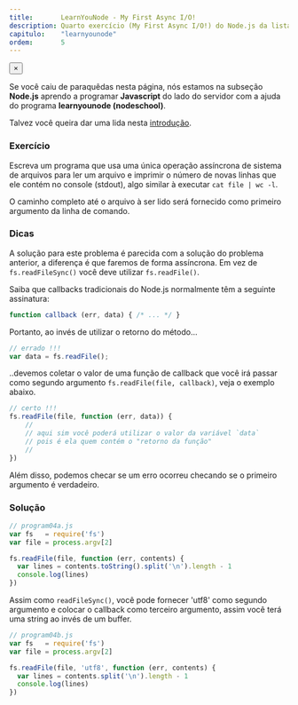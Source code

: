 ```yaml
---
title:       LearnYouNode - My First Async I/O!
description: Quarto exercício (My First Async I/O!) do Node.js da lista learnyounode da Nodeschool
capitulo:    "learnyounode"
ordem:       5
---
```


<div class="alert alert-warning alert-dismissible" role="alert">
  <button type="button" class="close" data-dismiss="alert" aria-label="Close"><span aria-hidden="true">&times;</span></button>
    <p>
        Se você caiu de paraquêdas nesta página, nós estamos na subseção <strong>Node.js</strong> aprendo a programar
        <strong>Javascript</strong> do lado do servidor com a ajuda do programa <strong>learnyounode (nodeschool)</strong>.
    </p>
    <p>Talvez você queira dar uma lida nesta <a href="/node.js/introducao-ao-learnyounode/">introdução</a>.</p>
</div>


### Exercício

Escreva um programa que usa uma única operação assíncrona de sistema de arquivos para ler um arquivo e imprimir o número
de novas linhas que ele contém no console (stdout), algo similar à executar `cat file | wc -l`.

O caminho completo até o arquivo à ser lido será fornecido como primeiro argumento da linha de comando.



### Dicas

A solução para este problema é parecida com a solução do problema anterior, a diferença  é que faremos de forma assíncrona.
Em vez de `fs.readFileSync()` você deve utilizar `fs.readFile()`.

Saiba que callbacks tradicionais do Node.js normalmente têm a seguinte assinatura:

```javascript
function callback (err, data) { /* ... */ }
```

Portanto, ao invés de utilizar o retorno do método...

```javascript
// errado !!!
var data = fs.readFile();
```

..devemos coletar o valor de uma função de callback que você irá passar como segundo argumento `fs.readFile(file, callback)`,
veja o exemplo abaixo.

```javascript
// certo !!!
fs.readFile(file, function (err, data)) {
    //
    // aqui sim você poderá utilizar o valor da variável `data`
    // pois é ela quem contém o "retorno da função"
    //
})
```

Além disso, podemos checar se um erro ocorreu checando se o primeiro argumento é verdadeiro.


### Solução

```javascript
// program04a.js
var fs   = require('fs')
var file = process.argv[2]

fs.readFile(file, function (err, contents) {
  var lines = contents.toString().split('\n').length - 1
  console.log(lines)
})
```

Assim como `readFileSync()`, você pode fornecer 'utf8' como segundo argumento e colocar o callback como terceiro
argumento, assim você terá uma string ao invés de um buffer.


```javascript
// program04b.js
var fs   = require('fs')
var file = process.argv[2]

fs.readFile(file, 'utf8', function (err, contents) {
  var lines = contents.split('\n').length - 1
  console.log(lines)
})
```

